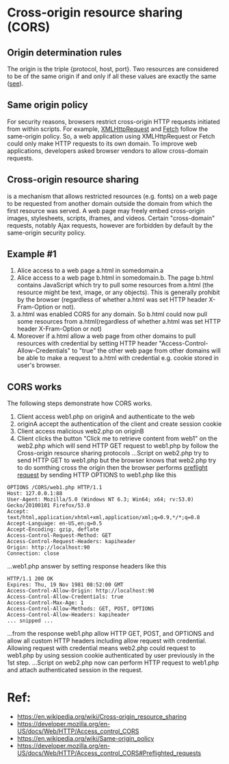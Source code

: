# Cross-origin resource sharing (CORS)
## Origin determination rules
The origin is the triple {protocol, host, port}. Two resources are considered to be of the same origin if and only if all these values are exactly the same ([see](https://en.wikipedia.org/wiki/Same-origin_policy#Origin_determination_rules)).

## Same origin policy
For security reasons, browsers restrict cross-origin HTTP requests initiated from within scripts. For example, [XMLHttpRequest](https://developer.mozilla.org/en-US/docs/Web/API/XMLHttpRequest) and [Fetch](https://developer.mozilla.org/en-US/docs/Web/API/Fetch_API) follow the same-origin policy. So, a web application using XMLHttpRequest or Fetch could only make HTTP requests to its own domain. To improve web applications, developers asked browser vendors to allow cross-domain requests.

## Cross-origin resource sharing
is a mechanism that allows restricted resources (e.g. fonts) on a web page to be requested from another domain outside the domain from which the first resource was served. A web page may freely embed cross-origin images, stylesheets, scripts, iframes, and videos. Certain "cross-domain" requests, notably Ajax requests, however are forbidden by default by the same-origin security policy.

## Example #1
1. Alice access to a web page a.html in somedomain.a
2. Alice access to a web page b.html in somedomain.b. The page b.html contains JavaScript which try to pull some resources from a.html (the resource might be text, image, or any objects). This is generally prohibit by the browser (regardless of whether a.html was set HTTP header X-Fram-Option or not).
3. a.html was enabled CORS for any domain. So b.html could now pull some resources from a.html(regardless of whether a.html was set HTTP header X-Fram-Option or not) 
4. Moreover if a.html allow a web page from other domains to pull resources with credential by setting HTTP header "Access-Control-Allow-Credentials" to "true" the other web page from other domains will be able to make a request to a.html with credential e.g. cookie stored in user's browser.

## CORS works
The following steps demonstrate how CORS works.
1. Client access web1.php on originA and authenticate to the web
2. originA accept the authentication of the client and create session cookie
3. Client access malicious web2.php on originB
4. Client clicks the button "Click me to retrieve content from web1" on the web2.php which will send HTTP GET request to web1.php by follow the Cross-origin resource sharing protocols
...Script on web2.php try to send HTTP GET to web1.php but the browser knows that web2.php try to do somthing cross the origin then the browser performs [preflight request](https://developer.mozilla.org/en-US/docs/Web/HTTP/Access_control_CORS#Preflighted_requests) by sending HTTP OPTIONS to web1.php like this
```
OPTIONS /CORS/web1.php HTTP/1.1
Host: 127.0.0.1:88
User-Agent: Mozilla/5.0 (Windows NT 6.3; Win64; x64; rv:53.0) Gecko/20100101 Firefox/53.0
Accept: text/html,application/xhtml+xml,application/xml;q=0.9,*/*;q=0.8
Accept-Language: en-US,en;q=0.5
Accept-Encoding: gzip, deflate
Access-Control-Request-Method: GET
Access-Control-Request-Headers: kapiheader
Origin: http://localhost:90
Connection: close
```
...web1.php answer by setting response headers like this
```
HTTP/1.1 200 OK
Expires: Thu, 19 Nov 1981 08:52:00 GMT
Access-Control-Allow-Origin: http://localhost:90
Access-Control-Allow-Credentials: true
Access-Control-Max-Age: 1
Access-Control-Allow-Methods: GET, POST, OPTIONS
Access-Control-Allow-Headers: kapiheader
... snipped ...
```
...from the response web1.php allow HTTP GET, POST, and OPTIONS and allow all custom HTTP headers including allow request with credential. Allowing request with credential means web2.php could request to web1.php by using session cookie authenticated by user previously in the 1st step.
...Script on web2.php now can perform HTTP request to web1.php and attach authenticated session in the request.




# Ref:
* https://en.wikipedia.org/wiki/Cross-origin_resource_sharing
* https://developer.mozilla.org/en-US/docs/Web/HTTP/Access_control_CORS
* https://en.wikipedia.org/wiki/Same-origin_policy
* https://developer.mozilla.org/en-US/docs/Web/HTTP/Access_control_CORS#Preflighted_requests